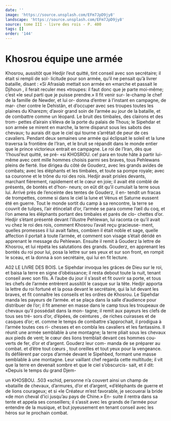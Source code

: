 ```yaml
---
date: ''
image: 'https://source.unsplash.com/EFm7JpD9jy8'
landscape: 'https://source.unsplash.com/EFm7JpD9jy8'
source: tome III - livre des rois - P. 400
tags: []
order: '144'
---
```


# Khosrou équipe une armée

Khosrou, aussitôt que Hedjir l’eut quitté, tint
conseil avec son secrétaire; il était si rempli de sol- licitude pour son armée, qu’il ne pensait qu’à livrer
bataille, disant : «Si Afrasiab mettait son armée en «marche et passait le Djihoun , il ferait reculer mes «troupes: il faut donc que je parte moi-même; c’est
«le seul parti que je puisse prendre.» Il fit venir sur- le-champ le chef de la famille de Newder, et lui or- donna d’entrer à l’instant en campagne, de mar-
cher contre le Dehistân, et d’occuper avec ses troupes toutes les plaines du Kharezm; d’avoir grand soin
de l’armée au jour de la bataille, et de combattre comme un léopard.
Le bruit des timbales, des clairons et des trom- pettes d’airain s’éleva de la porte du palais de Thous;
le Sipehdar et son armée se mirent en marche, la terre disparut sous les sabots des chevaux; tu aurais dit que le ciel qui tourne s’arrêtait de peur de ces cavaliers. Pendant deux semaines une armée qui éclipsait le soleil et la lune traversa la frontière de l’Iran, et le bruit se répandit dans le monde entier
que le prince victorieux entrait en campagne. Le roi de l’Iran, dès que ’l’housl’eut quitté, se pré-
«si KHOSROU. ce! para en toute hâte à partir lui-même avec cent mille
hommes choisis parmi ses braves, tous Pehlewans pleins de fierté. Ilse dirigea du côté de Gouderz, avec
les grands avides de combats; avec les éléphants et les timbales, et toute sa pompe royale; avec sa couronne et le trône du roi des rois. Hedjir avait prisles devants, marchant fièrement, rapidement et le cœur en joie;
il avait été comblé de présents, de bontés et d’hon-
neurs; on eût dit qu’il cumulait la terre sous lui. Arrivé près de l’enceinte des tentes de Gouderz, il en-
tendit un fracas de trompettes, comme si dans le ciel la lune et Vénus et Saturne eussent été en
guerre. Tout le monde sortit du camp à sa rencontre, la terre se couvrit de tulipes, l’air étincelait d’or,
l’armée se para comme l’œil du coq, et l’on amena
les éléphants portant des timbales et parés de clo- chettes d’or. Hedjir s’étant présenté devant l’illustre
Pehlewan, lui raconta ce qu’il avait vu chez le roi
des rois, comment Khosrou l’avait reçu gracieuse- ment, quelles promesses il lui avait faites, combien il était noble et sage, quelle affection il portait à
toute l’armée, et comment son visage s’était déridé
en apprenant le message du Pehlewan. Ensuite il remit à Gouderz la lettre de Khosrou, et lui répéta
les salutations des grands. Gouderz, en apprenant les bontés du roi pour lui, posa la lettre sur ses yeux
et sur son front, en rompit le sceau, et la donna à son secrétaire, qui lui en fit lecture.

A02 LE LIVRE DES BOIS.
Le Sipehdar invoqua les grâces de Dieu sur le
roi, et baisa la terre en signe d’obéissance; il resta
debout toute la nuit, tenant conseil avec son fils. A l’aube du jour il s’assit et fit ouvrir sa porte, et
tous les chefs de l’armée entrèrent aussitôt le casque
sur la tête. Hedjir apporta la lettre du roi fortuné et
la posa devant le secrétaire, qui la lut devant les braves, et fit connaître les conseils et les ordres de Khosrou. Le Sipehdar manda les payeurs de l’armée.
et se plaça dans la salle d’audience pour distribuer
de l’or; il fit amener en masse dans le camp tous les troupeaux de chevaux qu’il possédait dans la mon- tagne; il remit aux payeurs les clefs de tous ses tré- sors d’or, d’épées, de ceintures , de riches cuirasses
et de casques d’or; et. comme le temps de combattre s’approchait, il prodigua à l’armée toutes ces ri-
chesses et en combla les cavaliers et les fantassins.
Il réunit une armée semblable à une montagne;
la terre pliait sous les chevaux aux pieds de vent; le cœur des lions tremblait devant ces hommes cou- verts de fer, d’or et d’argent. Gouderz leur com-
manda de se préparer au combat. et d’être tout
cœurs , tout oreilles et tout yeux pour la vengeance. Ils défilèrent par corps d’armée devant le Sipehbed,
formant une masse semblable à une montagne. Leur vaillant chef regarda cette multitude; il vit que la terre en devenait sombre et que le ciel s’obscurcis- sait, et il dit: «Depuis le temps du grand Djem-

un KHOSBOU. .503 «schid, personne n’a couvert ainsi un champ de
«bataille de chevaux, d’armures, d’or et d’argent,
«d’éléphants de guerre et de lions courageux; et si
«le Créateur m’est favorable, je secouerai la bride
«de mon cheval d’ici jusqu’au pays de Chine.» En-
suite il rentra dans sa tente et appela ses conseillers; il s’assit avec les grands de l’armée pour entendre
de la musique, et but joyeusement en tenant conseil avec les héros sur le prochain combat.
